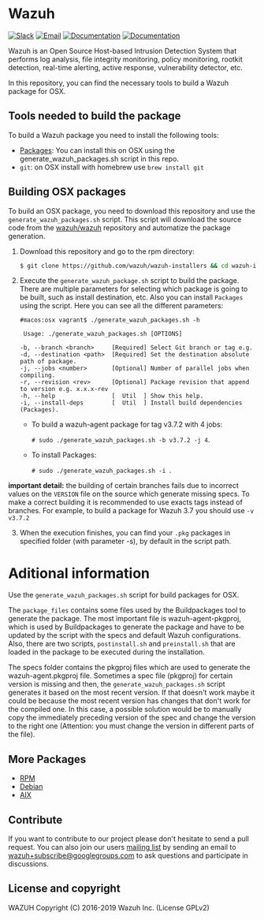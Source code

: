 Wazuh
=====

[![Slack](https://img.shields.io/badge/slack-join-blue.svg)](https://wazuh.com/community/join-us-on-slack/)
[![Email](https://img.shields.io/badge/email-join-blue.svg)](https://groups.google.com/forum/#!forum/wazuh)
[![Documentation](https://img.shields.io/badge/docs-view-green.svg)](https://documentation.wazuh.com)
[![Documentation](https://img.shields.io/badge/web-view-green.svg)](https://wazuh.com)

Wazuh is an Open Source Host-based Intrusion Detection System that performs log analysis, file integrity monitoring, policy monitoring, rootkit detection, real-time alerting, active response, vulnerability detector, etc.

In this repository, you can find the necessary tools to build a Wazuh package for OSX.

## Tools needed to build the package

To build a Wazuh package you need to install the following tools:
  - [Packages](http://s.sudre.free.fr/Software/Packages/about.html): You can install this on OSX using the generate_wazuh_packages.sh script in this repo.
  - `git`: on OSX install with homebrew use `brew install git`

## Building OSX packages

To build an OSX package, you need to download this repository and use the `generate_wazuh_packages.sh` script. This script will download the source code from the [wazuh/wazuh](https://github.com/wazuh/wazuh) repository and automatize the package generation.

1. Download this repository and go to the rpm directory:
    ```bash
    $ git clone https://github.com/wazuh/wazuh-installers && cd wazuh-installers/osx
    ```

2. Execute the `generate_wazuh_package.sh` script to build the package. There are multiple parameters for selecting which package is going to be built, such as install destination, etc. Also you can install `Packages` using the script. Here you can see all the different parameters:
    ```shellsession
    #macos:osx vagrant$ ./generate_wazuh_packages.sh -h
    
     Usage: ./generate_wazuh_packages.sh [OPTIONS]

    -b, --branch <branch>     [Required] Select Git branch or tag e.g. 
    -d, --destination <path>  [Required] Set the destination absolute path of package.
    -j, --jobs <number>       [Optional] Number of parallel jobs when compiling.
    -r, --revision <rev>      [Optional] Package revision that append to version e.g. x.x.x-rev
    -h, --help                [  Util  ] Show this help.
    -i, --install-deps        [  Util  ] Install build dependencies (Packages).

    ```
    * To build a wazuh-agent package for tag v3.7.2 with 4 jobs:
    
        `# sudo ./generate_wazuh_packages.sh -b v3.7.2 -j 4`.
    * To install Packages:
    
        `# sudo ./generate_wazuh_packages.sh -i `.
        
         
**important detail:** the building of certain branches fails due to incorrect values on the `VERSION` file on the source which generate missing specs. To make a correct building it is recommended to use exacts tags instead of branches. For example, to build a package for Wazuh 3.7 you should use ``` -v v3.7.2 ```

3. When the execution finishes, you can find your `.pkg` packages in specified folder (with parameter -s), by default in the script path.



# Aditional information

Use the `generate_wazuh_packages.sh` script for build packages for OSX.

The `package_files` contains some files used by the Buildpackages tool to generate the package. The most important file is wazuh-agent-pkgproj, which is used by Buildpackages to generate the package and have to be updated by the script with the specs and default Wazuh configurations. Also, there are two scripts, `postinstall.sh` and `preinstall.sh` that are loaded in the package to be executed during the installation.

The specs folder contains the pkgproj files which are used to generate the wazuh-agent.pkgproj file. Sometimes a spec file (pkgproj) for certain version is missing and then, the `generate_wazuh_packages.sh` script generates it based on the most recent version. If that doesn't work maybe it could be because the most recent version has changes that don't work for the compiled one. In this case, a possible solution would be to manually copy the immediately preceding version of the spec and change the version to the right one (Attention: you must change the version in different parts of the file). 

## More Packages

- [RPM](/rpms/README.md)
- [Debian](/debs/README.md)
- [AIX](/aix/README.md)

## Contribute

If you want to contribute to our project please don't hesitate to send a pull request. You can also join our users [mailing list](https://groups.google.com/d/forum/wazuh) by sending an email to [wazuh+subscribe@googlegroups.com](mailto:wazuh+subscribe@googlegroups.com) to ask questions and participate in discussions.

## License and copyright

WAZUH
Copyright (C) 2016-2019 Wazuh Inc.  (License GPLv2)
